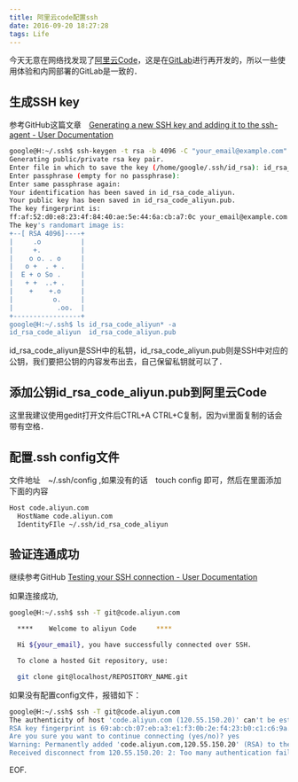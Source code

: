 ```yaml
---
title: 阿里云code配置ssh
date: 2016-09-20 18:27:28
tags: Life
---
```


 <!-- more -->

今天无意在网络找发现了[阿里云Code](https://code.aliyun.com/users/sign_in)，这是在[GitLab](https://about.gitlab.com/)进行再开发的，所以一些使用体验和内网部署的GitLab是一致的．

## 生成SSH key

参考GitHub这篇文章　[Generating a new SSH key and adding it to the ssh-agent - User Documentation](https://help.github.com/articles/generating-a-new-ssh-key-and-adding-it-to-the-ssh-agent/)
``` bash
google@H:~/.ssh$ ssh-keygen -t rsa -b 4096 -C "your_email@example.com"
Generating public/private rsa key pair.
Enter file in which to save the key (/home/google/.ssh/id_rsa): id_rsa_code_aliyun
Enter passphrase (empty for no passphrase):
Enter same passphrase again:
Your identification has been saved in id_rsa_code_aliyun.
Your public key has been saved in id_rsa_code_aliyun.pub.
The key fingerprint is:
ff:af:52:d0:e8:23:4f:84:40:ae:5e:44:6a:cb:a7:0c your_email@example.com
The key's randomart image is:
+--[ RSA 4096]----+
|     .o          |
|     +.          |
|    o o. . o     |
|   o +  . + .    |
|  E + o So .     |
|   + +  ..+ .    |
|    +    +.o     |
|          o.     |
|           .oo.  |
+-----------------+
google@H:~/.ssh$ ls id_rsa_code_aliyun* -a
id_rsa_code_aliyun  id_rsa_code_aliyun.pub
```

id_rsa_code_aliyun是SSH中的私钥，id_rsa_code_aliyun.pub则是SSH中对应的公钥，我们要把公钥的内容发布出去，自己保留私钥就可以了．

## 添加公钥id_rsa_code_aliyun.pub到阿里云Code
这里我建议使用gedit打开文件后CTRL+A CTRL+C复制，因为vi里面复制的话会带有空格．


## 配置.ssh config文件
文件地址　~/.ssh/config ,如果没有的话　touch config 即可，然后在里面添加下面的内容
``` bash
Host code.aliyun.com
  HostName code.aliyun.com
  IdentityFIle ~/.ssh/id_rsa_code_aliyun
```


## 验证连通成功
继续参考GitHub [Testing your SSH connection - User Documentation](https://help.github.com/articles/testing-your-ssh-connection/)

如果连接成功,
``` bash
google@H:~/.ssh$ ssh -T git@code.aliyun.com

  ****    Welcome to aliyun Code     ****

  Hi ${your_email}, you have successfully connected over SSH.

  To clone a hosted Git repository, use:

  git clone git@localhost/REPOSITORY_NAME.git

```
如果没有配置config文件，报错如下：

``` bash
google@H:~/.ssh$ ssh -T git@code.aliyun.com
The authenticity of host 'code.aliyun.com (120.55.150.20)' can't be established.
RSA key fingerprint is 69:ab:cb:07:eb:a3:e1:f3:0b:2e:f4:23:b0:c1:c6:9a.
Are you sure you want to continue connecting (yes/no)? yes
Warning: Permanently added 'code.aliyun.com,120.55.150.20' (RSA) to the list of known hosts.
Received disconnect from 120.55.150.20: 2: Too many authentication failures
```


EOF.

